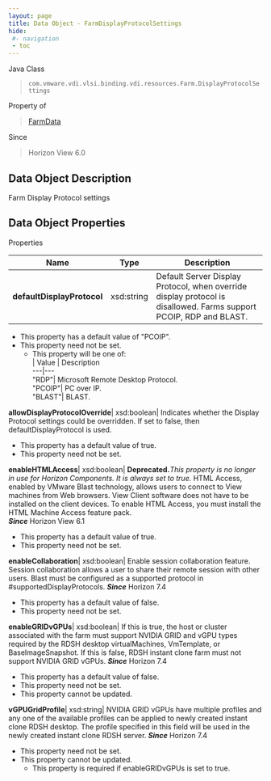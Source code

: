 ```yaml
---
layout: page
title: Data Object - FarmDisplayProtocolSettings
hide:
 #- navigation
 - toc
---
```






Java Class  
> `com.vmware.vdi.vlsi.binding.vdi.resources.Farm.DisplayProtocolSettings`

Property of  
> [FarmData](vdi.resources.Farm.FarmData.md#field_detail)

Since  
> Horizon View 6.0


## Data Object Description 

Farm Display Protocol settings 

## Data Object Properties

Properties

Name |  Type |  Description   
---|---|---  
**defaultDisplayProtocol**|  xsd:string|  Default Server Display Protocol, when override display protocol is disallowed. Farms support PCOIP, RDP and BLAST.   


  * This property has a default value of "PCOIP".
* This property need not be set.
  * This property will be one of:  
|  Value |  Description   
---|---  
"RDP"| Microsoft Remote Desktop Protocol.  
"PCOIP"| PC over IP.  
"BLAST"| BLAST.  

  
**allowDisplayProtocolOverride**|  xsd:boolean|  Indicates whether the Display Protocol settings could be overridden. If set to false, then defaultDisplayProtocol is used.   


  * This property has a default value of true.
* This property need not be set.

  
**enableHTMLAccess**|  xsd:boolean| **Deprecated.**_This property is no longer in use for Horizon Components. It is always set to true._ HTML Access, enabled by VMware Blast technology, allows users to connect to View machines from Web browsers. View Client software does not have to be installed on the client devices. To enable HTML Access, you must install the HTML Machine Access feature pack.  
**_Since_** Horizon View 6.1  


  * This property has a default value of true.
* This property need not be set.

  
**enableCollaboration**|  xsd:boolean|  Enable session collaboration feature. Session collaboration allows a user to share their remote session with other users. Blast must be configured as a supported protocol in #supportedDisplayProtocols.  **_Since_** Horizon 7.4  


  * This property has a default value of false.
* This property need not be set.

  
**enableGRIDvGPUs**|  xsd:boolean|  If this is true, the host or cluster associated with the farm must support NVIDIA GRID and vGPU types required by the RDSH desktop virtualMachines, VmTemplate, or BaseImageSnapshot. If this is false, RDSH instant clone farm must not support NVIDIA GRID vGPUs.  **_Since_** Horizon 7.4  


  * This property has a default value of false.
* This property need not be set.
* This property cannot be updated.

  
**vGPUGridProfile**|  xsd:string|  NVIDIA GRID vGPUs have multiple profiles and any one of the available profiles can be applied to newly created instant clone RDSH desktop. The profile specified in this field will be used in the newly created instant clone RDSH server.  **_Since_** Horizon 7.4  


* This property need not be set.
* This property cannot be updated.
  * This property is required if enableGRIDvGPUs is set to true.

  
  
  
   
  
  
